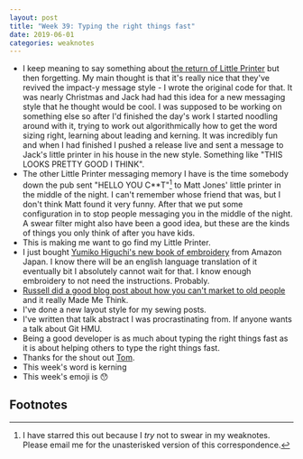 ```yaml
---
layout: post
title: "Week 39: Typing the right things fast"
date: 2019-06-01
categories: weaknotes
---
```

* I keep meaning to say something about [the return of Little Printer](https://nordprojects.co/projects/littleprinters/) but then forgetting. My main thought is that it's really nice that they've revived the impact-y message style - I wrote the original code for that. It was nearly Christmas and Jack had had this idea for a new messaging style that he thought would be cool. I was supposed to be working on something else so after I'd finished the day's work I started noodling around with it, trying to work out algorithmically how to get the word sizing right, learning about leading and kerning. It was incredibly fun and when I had finished I pushed a release live and sent a message to Jack's little printer in his house in the new style. Something like "THIS LOOKS PRETTY GOOD I THINK".
* The other Little Printer messaging memory I have is the time somebody down the pub sent "HELLO YOU C**T"[^1] to Matt Jones' little printer in the middle of the night. I can't remember whose friend that was, but I don't think Matt found it very funny. After that we put some configuration in to stop people messaging you in the middle of the night. A swear filter might also have been a good idea, but these are the kinds of things you only think of after you have kids.
* This is making me want to go find my Little Printer.
* I just bought [Yumiko Higuchi's new book of embroidery](https://www.amazon.co.jp/dp/4579116879/ref=pe_492632_159100282_TE_item) from Amazon Japan. I know there will be an english language translation of it eventually bit I absolutely cannot wait for that. I know enough embroidery to not need the instructions. Probably.
* [Russell did a good blog post about how you can't market to old people](https://russelldavies.typepad.com/planning/2019/05/age-and-trying-not-to.html) and it really Made Me Think.
* I've done a new layout style for my sewing posts.
* I've written that talk abstract I was procrastinating from. If anyone wants a talk about Git HMU.
* Being a good developer is as much about typing the right things fast as it is about helping others to type the right things fast.
* Thanks for the shout out [Tom](https://tomarmitage.com/2019/05/31/week-334/).
* This week's word is kerning
* This week's emoji is 😯


## Footnotes
[^1]: I have starred this out because I _try_ not to swear in my weaknotes. Please email me for the unasterisked version of this correspondence.
